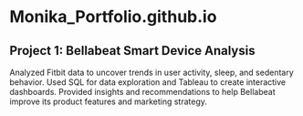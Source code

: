 # Monika_Portfolio.github.io
## Project 1: Bellabeat Smart Device Analysis
Analyzed Fitbit data to uncover trends in user activity, sleep, and sedentary behavior. Used SQL for data exploration and Tableau to create interactive dashboards. Provided insights and recommendations to help Bellabeat improve its product features and marketing strategy.
